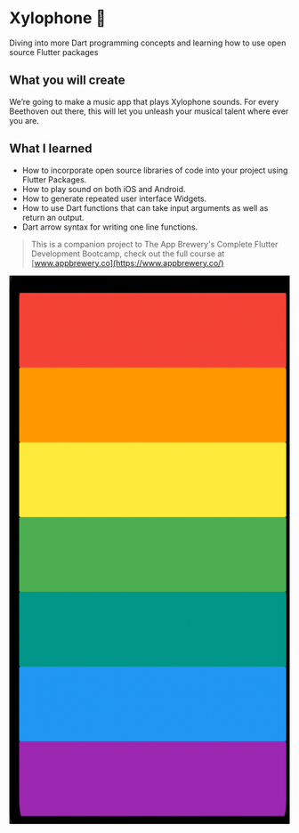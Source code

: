 # Xylophone 🎹

Diving into more Dart programming concepts and learning how to use open source Flutter packages


## What you will create

We’re going to make a music app that plays Xylophone sounds. For every Beethoven out there, this will let you unleash your musical talent where ever you are. 

## What I learned

- How to incorporate open source libraries of code into your project using Flutter Packages.
- How to play sound on both iOS and Android.
- How to generate repeated user interface Widgets.
- How to use Dart functions that can take input arguments as well as return an output.
- Dart arrow syntax for writing one line functions.

>This is a companion project to The App Brewery's Complete Flutter Development Bootcamp, check out the full course at [www.appbrewery.co](https://www.appbrewery.co/)

![img.png](img.png)
